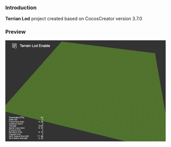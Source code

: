 ### Introduction
**Terrian Lod** project created based on CocosCreator version 3.7.0

### Preview
![image](../../../gif/202302/2023020901.gif)